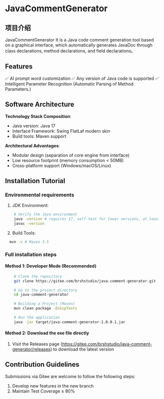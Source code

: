# JavaCommentGenerator

## 项目介绍
JavaCommentGenerator It is a Java code comment generation tool based on a graphical interface, which automatically generates JavaDoc through class declarations, method declarations, and field declarations。

## Features
✅ AI prompt word customization
✅ Any version of Java code is supported
✅ Intelligent Parameter Recognition (Automatic Parsing of Method Parameters.)

## Software Architecture
**Technology Stack Composition**:
- Java version: Java 17
- Interface Framework: Swing FlatLaf modern skin
- Build tools: Maven support

**Architectural Advantages**:
- Modular design (separation of core engine from interface)
- Low resource footprint (memory consumption < 50MB)
- Cross-platform support (Windows/macOS/Linux)

## Installation Tutorial

### Environmental requirements
1. JDK Environment:
```bash
    # Verify the Java environment
    java -version # requires 17, self-test for lower versions, at least 11 
    javac -version
```

2. Build Tools:
```bash
  mvn -v # Maven 3.5 
```
### Full installation steps
#### Method 1: Developer Mode (Recommended)
```bash
    # Clone the repository
    git clone https://gitee.com/brshstudio/java-comment-generator.git
    
    # Go to the project directory
    cd java-comment-generator
    
    # Building a Project (Maven)
    mvn clean package -DskipTests
    
    # Run the application
    java -jar target/java-comment-generator-1.0.0.1.jar
```

#### Method 2: Download the exe file directly
1. Visit the Releases page (https://gitee.com/brshstudio/java-comment-generator/releases) to download the latest version

## Contribution Guidelines
Submissions via Gitee are welcome to follow the following steps:
1. Develop new features in the new branch
3. Maintain Test Coverage ≥ 80%
